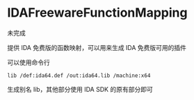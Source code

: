 IDAFreewareFunctionMapping
====

未完成

提供 IDA 免费版的函数映射，可以用来生成 IDA 免费版可用的插件

可以使用命令行

```
lib /def:ida64.def /out:ida64.lib /machine:x64
```

生成别名 lib，其他部分使用 IDA SDK 的原有部分即可
